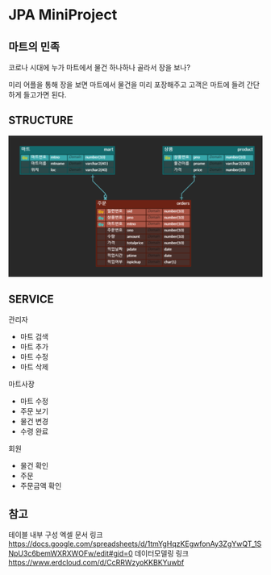# JPA MiniProject

## 마트의 민족
코로나 시대에 누가 마트에서 물건 하나하나 골라서 장을 보나?

미리 어플을 통해 장을 보면 마트에서 물건을 미리 포장해주고 고객은 마트에 들려 간단하게 들고가면 된다.

## STRUCTURE
![img](https://github.com/kowo1001/PeopleOfMarket/blob/master/1.PNG)

## SERVICE

관리자
  - 마트 검색
  - 마트 추가
  - 마트 수정
  - 마트 삭제

마트사장
  - 마트 수정
  - 주문 보기
  - 물건 변경
  - 수령 완료

회원
  - 물건 확인
  - 주문
  - 주문금액 확인
  
## 참고
테이블 내부 구성 엑셀 문서 링크
https://docs.google.com/spreadsheets/d/1tmYgHqzKEgwfonAy3ZgYwQT_1SNpU3c6bemWXRXWOFw/edit#gid=0
데이터모델링 링크
https://www.erdcloud.com/d/CcRRWzyoKKBKYuwbf
